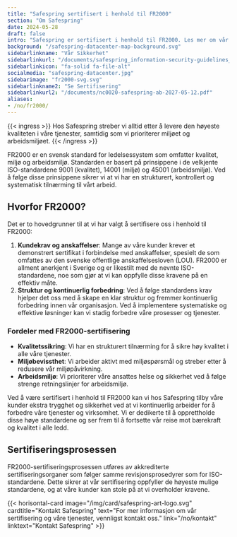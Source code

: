 ```yaml
---
title: "Safespring sertifisert i henhold til FR2000"
section: "Om Safespring"
date: 2024-05-28
draft: false
intro: "Safespring er sertifisert i henhold til FR2000. Les mer om vår sertifisering og hvordan den gagner våre kunder og vår virksomhet."
background: "/safespring-datacenter-map-background.svg"
sidebarlinkname: "Vår Sikkerhet"
sidebarlinkurl: "/documents/safespring_information-security-guidelines_2024.pdf"
sidebarlinkicon: "fa-solid fa-file-alt"
socialmedia: "safespring-datacenter.jpg"
sidebarimage: "fr2000-svg.svg"
sidebarlinkname2: "Se Sertifisering"
sidebarlinkurl2: "/documents/nc0020-safespring-ab-2027-05-12.pdf"
aliases:
- /no/fr2000/
---
```


{{< ingress >}}
Hos Safespring streber vi alltid etter å levere den høyeste kvaliteten i våre tjenester, samtidig som vi prioriterer miljøet og arbeidsmiljøet.
{{< /ingress >}}

FR2000 er en svensk standard for ledelsessystem som omfatter kvalitet, miljø og arbeidsmiljø. Standarden er basert på prinsippene i de velkjente ISO-standardene 9001 (kvalitet), 14001 (miljø) og 45001 (arbeidsmiljø). Ved å følge disse prinsippene sikrer vi at vi har en strukturert, kontrollert og systematisk tilnærming til vårt arbeid.

## Hvorfor FR2000?

Det er to hovedgrunner til at vi har valgt å sertifisere oss i henhold til FR2000:

1. **Kundekrav og anskaffelser**: Mange av våre kunder krever et demonstrert sertifikat i forbindelse med anskaffelser, spesielt de som omfattes av den svenske offentlige anskaffelsesloven (LOU). FR2000 er allment anerkjent i Sverige og er likestilt med de nevnte ISO-standardene, noe som gjør at vi kan oppfylle disse kravene på en effektiv måte.
2. **Struktur og kontinuerlig forbedring**: Ved å følge standardens krav hjelper det oss med å skape en klar struktur og fremmer kontinuerlig forbedring innen vår organisasjon. Ved å implementere systematiske og effektive løsninger kan vi stadig forbedre våre prosesser og tjenester.


### Fordeler med FR2000-sertifisering

- **Kvalitetssikring**: Vi har en strukturert tilnærming for å sikre høy kvalitet i alle våre tjenester.
- **Miljøbevissthet**: Vi arbeider aktivt med miljøspørsmål og streber etter å redusere vår miljøpåvirkning.
- **Arbeidsmiljø**: Vi prioriterer våre ansattes helse og sikkerhet ved å følge strenge retningslinjer for arbeidsmiljø.

Ved å være sertifisert i henhold til FR2000 kan vi hos Safespring tilby våre kunder ekstra trygghet og sikkerhet ved at vi kontinuerlig arbeider for å forbedre våre tjenester og virksomhet. Vi er dedikerte til å opprettholde disse høye standardene og ser frem til å fortsette vår reise mot bærekraft og kvalitet i alle ledd.

## Sertifiseringsprosessen

FR2000-sertifiseringsprosessen utføres av akkrediterte sertifiseringsorganer som følger samme revisjonsprosedyrer som for ISO-standardene. Dette sikrer at vår sertifisering oppfyller de høyeste mulige standardene, og at våre kunder kan stole på at vi overholder kravene.

{{< horisontal-card image="/img/card/safespring-art-logo.svg" cardtitle="Kontakt Safespring" text="For mer informasjon om vår sertifisering og våre tjenester, vennligst kontakt oss." link="/no/kontakt" linktext="Kontakt Safespring" >}}
